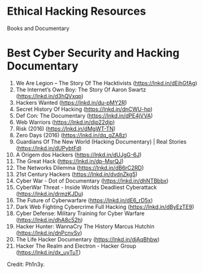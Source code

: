 # Ethical Hacking Resources
 Books and Documentary

 # Best Cyber Security and Hacking Documentary 

1. We Are Legion – The Story Of The Hacktivists (https://lnkd.in/dEihGfAg)
2. The Internet’s Own Boy: The Story Of Aaron Swartz (https://lnkd.in/d3hQVxqp)
3. Hackers Wanted (https://lnkd.in/du-pMY2R)
4. Secret History Of Hacking (https://lnkd.in/dnCWU-hp)
5. Def Con: The Documentary (https://lnkd.in/dPE4jVVA)
6. Web Warriors (https://lnkd.in/dip22djp)
7. Risk (2016) (https://lnkd.in/dMgWT-TN)
8. Zero Days (2016) (https://lnkd.in/dq_gZA8z)
9. Guardians Of The New World (Hacking Documentary) | Real Stories (https://lnkd.in/dUPybtFd)
10. A Origem dos Hackers (https://lnkd.in/dUJgG-6J)
11. The Great Hack (https://lnkd.in/dp-MsrQJ)
12. The Networks Dilemma (https://lnkd.in/dB6rC2RD)
13. 21st Century Hackers (https://lnkd.in/dvdnZkg5)
14. Cyber War - Dot of Documentary (https://lnkd.in/dhNTBbbx)
15. CyberWar Threat - Inside Worlds Deadliest Cyberattack (https://lnkd.in/drmzKJDu)
16. The Future of Cyberwarfare (https://lnkd.in/dE6_rD5x)
17. Dark Web Fighting Cybercrime Full Hacking (https://lnkd.in/dByEzTE9)
18. Cyber Defense: Military Training for Cyber Warfare (https://lnkd.in/dhA8c52h)
19. Hacker Hunter: WannaCry The History Marcus Hutchin (https://lnkd.in/dnPcnvSv)
20. The Life Hacker Documentary (https://lnkd.in/djAqBhbw)
21. Hacker The Realm and Electron - Hacker Group (https://lnkd.in/dx_uyTuT)

Credit: Ph1n3y.
